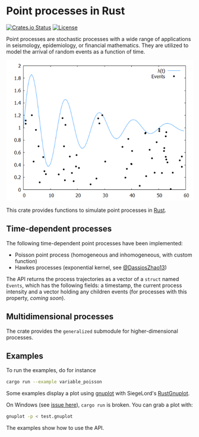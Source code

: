 # Point processes in Rust

[![Crates.io Status](https://img.shields.io/crates/v/point_process.svg)](https://crates.io/crates/point_process)
[![License](https://img.shields.io/badge/license-MIT-blue.svg)](https://raw.githubusercontent.com/ManifoldFR/point-process-rust/master/LICENSE)

Point processes are stochastic processes with a wide range of applications in seismology, epidemiology, or financial mathematics. They are utilized to model the arrival of random events as a function of time.

![variablepoisson](coverimg.png)

This crate provides functions to simulate point processes in [Rust](https://rust-lang.org).

## Time-dependent processes

The following time-dependent point processes have been implemented:

* Poisson point process (homogeneous and inhomogeneous, with custom function)
* Hawkes processes (exponential kernel, see [@DassiosZhao13])

The API returns the process trajectories as a vector of a `struct` named `Events`, which has the following fields: a timestamp, the current process intensity and a vector holding any children events (for processes with this property, *coming soon*).

## Multidimensional processes

The crate provides the `generalized` submodule for higher-dimensional processes.

## Examples

To run the examples, do for instance

```bash
cargo run --example variable_poisson
```

Some examples display a plot using [gnuplot](http://www.gnuplot.info/) with SiegeLord's [RustGnuplot](https://github.com/SiegeLord/RustGnuplot).

On Windows (see [issue here](https://github.com/SiegeLord/RustGnuplot#29)), `cargo run` is broken. You can grab a plot with:

```bash
gnuplot -p < test.gnuplot
```

The examples show how to use the API.

[@DassiosZhao13]: http://eprints.lse.ac.uk/51370/1/Dassios_exact_simulation_hawkes.pdf "Exact simulation of Hawkes process with exponentially decaying intensity"